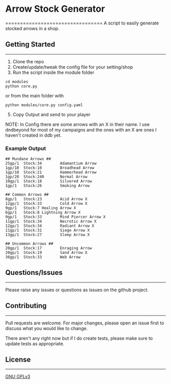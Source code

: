 # Arrow Stock Generator
=================================
A script to easily generate stocked arrows in a shop.

## Getting Started
---------------------
1. Clone the repo
2. Create/update/tweak the config file for your setting/shop
3. Run the script inside the module folder 
```
cd modules
python core.py
```
or from the main folder with
```
python modules/core.py config.yaml
```
5. Copy Output and send to your player

NOTE: In Config there are some arrows with an X in their name. I use dndbeyond for most of my campaigns and the ones with an X are ones I haven't created in ddb yet.

### Example Output

```
## Mundane Arrows ##
25gp/1  Stock:34        Adamantium Arrow
1gp/10  Stock:10        Broadhead Arrow
1gp/10  Stock:21        Hammerhead Arrow
1gp/20  Stock:240       Normal Arrow
10gp/1  Stock:18        Silvered Arrow
1gp/1   Stock:26        Smoking Arrow

## Common Arrows ##
8gp/1   Stock:23        Acid Arrow X
12gp/1  Stock:33        Cold Arrow X
9gp/1   Stock:7 Healing Arrow X
6gp/1   Stock:8 Lightning Arrow X
9gp/1   Stock:33        Mind Piercer Arrow X
11gp/1  Stock:34        Necrotic Arrow X
12gp/1  Stock:34        Radiant Arrow X
11gp/1  Stock:31        Siege Arrow X
13gp/1  Stock:27        Sleep Arrow X

## Uncommon Arrows ##
20gp/1  Stock:17        Enraging Arrow
20gp/1  Stock:19        Sand Arrow X
36gp/1  Stock:33        Web Arrow
```

## Questions/Issues
---------------------
Please raise any issues or questions as issues on the github project.

## Contributing
---------------------
Pull requests are welcome. For major changes, please open an issue first to discuss what you would like to change.

There aren't any right now but if I do create tests, please make sure to update tests as appropriate.

## License
---------------------
[GNU GPLv3](https://choosealicense.com/licenses/gpl-3.0/)